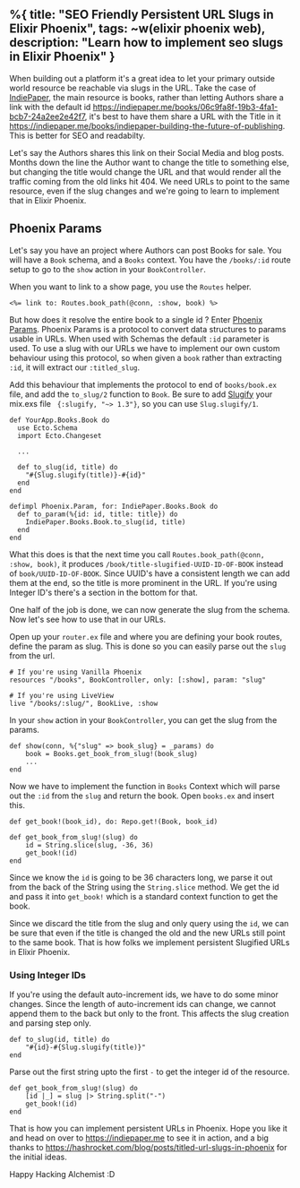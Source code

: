 %{
  title: "SEO Friendly Persistent URL Slugs in Elixir Phoenix",
  tags: ~w(elixir phoenix web),
  description: "Learn how to implement seo slugs in Elixir Phoenix"
}
---

When building out a platform it's a great idea to let your primary outside world resource be reachable via slugs in the URL. Take the case of [IndiePaper](https://indiepaper.me), the main resource is books, rather than letting Authors share a link with the default id https://indiepaper.me/books/06c9fa8f-19b3-4fa1-bcb7-24a2ee2e42f7, it's best to have them share a URL with the Title in it https://indiepaper.me/books/indiepaper-building-the-future-of-publishing. This is better for SEO and readabilty.

Let's say the Authors shares this link on their Social Media and blog posts. Months down the line the Author want to change the title to something else, but changing the title would change the URL and that would render all the traffic coming from the old links hit 404. We need URLs to point to the same resource, even if the slug changes and we're going to learn to implement that in Elixir Phoenix.

## Phoenix Params

Let's say you have an project where Authors can post Books for sale. You will have a `Book` schema, and a `Books` context. You have the `/books/:id` route setup to go to the `show` action in your `BookController`.

When you want to link to a show page, you use the `Routes` helper.

```
<%= link to: Routes.book_path(@conn, :show, book) %>
```

But how does it resolve the entire book to a single id ? Enter [Phoenix Params](https://hexdocs.pm/phoenix/Phoenix.Param.html). Phoenix Params is a protocol to convert data structures to params usable in URLs. When used with Schemas the default `:id` parameter is used. To use a slug with our URLs we have to implement our own custom behaviour using this protocol, so when given a `book` rather than extracting `:id`, it will extract our `:titled_slug`.

Add this behaviour that implements the protocol to end of `books/book.ex` file, and add the `to_slug/2` function to `Book`. Be sure to add [Slugify](https://hexdocs.pm/slugify/Slug.html) your mix.exs file ` {:slugify, "~> 1.3"}`, so you can use `Slug.slugify/1`.

```
def YourApp.Books.Book do
  use Ecto.Schema
  import Ecto.Changeset

  ...

  def to_slug(id, title) do
    "#{Slug.slugify(title)}-#{id}"
  end
end

defimpl Phoenix.Param, for: IndiePaper.Books.Book do
  def to_param(%{id: id, title: title}) do
    IndiePaper.Books.Book.to_slug(id, title)
  end
end
```

What this does is that the next time you call `Routes.book_path(@conn, :show, book)`, it produces `/book/title-slugified-UUID-ID-OF-BOOK` instead of `book/UUID-ID-OF-BOOK`. Since UUID's have a consistent length we can add them at the end, so the title is more prominent in the URL. If you're using Integer ID's there's a section in the bottom for that.

One half of the job is done, we can now generate the slug from the schema. Now let's see how to use that in our URLs.

Open up your `router.ex` file and where you are defining your book routes, define the param as slug. This is done so you can easily parse out the `slug` from the url.

```
# If you're using Vanilla Phoenix
resources "/books", BookController, only: [:show], param: "slug"

# If you're using LiveView
live "/books/:slug/", BookLive, :show
```

In your `show` action in your `BookController`, you can get the slug from the params.

```
def show(conn, %{"slug" => book_slug} = _params) do
    book = Books.get_book_from_slug!(book_slug)
    ...
end
```

Now we have to implement the function in `Books` Context which will parse out the `:id` from the `slug` and return the book. Open `books.ex` and insert this.

```
def get_book!(book_id), do: Repo.get!(Book, book_id)

def get_book_from_slug!(slug) do
    id = String.slice(slug, -36, 36)
    get_book!(id)
end
```

Since we know the `id` is going to be 36 characters long, we parse it out from the back of the String using the `String.slice` method. We get the id and pass it into `get_book!` which is a standard context function to get the book.

Since we discard the title from the slug and only query using the `id`, we can be sure that even if the title is changed the old and the new URLs still point to the same book. That is how folks we implement persistent Slugified URLs in Elixir Phoenix.

### Using Integer IDs

If you're using the default auto-increment ids, we have to do some minor changes. Since the length of auto-increment ids can change, we cannot append them to the back but only to the front. This affects the slug creation and parsing step only.

```
def to_slug(id, title) do
    "#{id}-#{Slug.slugify(title)}"
end
```

Parse out the first string upto the first `-` to get the integer id of the resource.

```
def get_book_from_slug!(slug) do
    [id |_] = slug |> String.split("-")
    get_book!(id)
end
```

That is how you can implement persistent URLs in Phoenix. Hope you like it and head on over to https://indiepaper.me to see it in action, and a big thanks to https://hashrocket.com/blog/posts/titled-url-slugs-in-phoenix for the initial ideas.

Happy Hacking Alchemist :D
